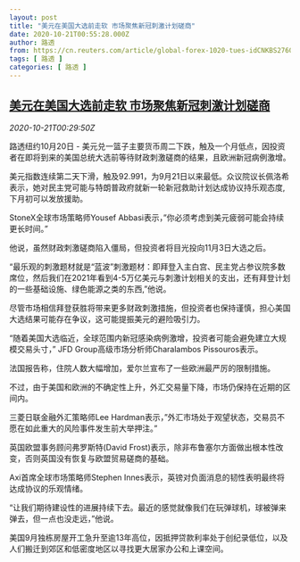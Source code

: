 ```yaml
---
layout: post
title: "美元在美国大选前走软 市场聚焦新冠刺激计划磋商"
date: 2020-10-21T00:55:28.000Z
author: 路透
from: https://cn.reuters.com/article/global-forex-1020-tues-idCNKBS27601U
tags: [ 路透 ]
categories: [ 路透 ]
---
```

<!--1603241728000-->
[美元在美国大选前走软 市场聚焦新冠刺激计划磋商](https://cn.reuters.com/article/global-forex-1020-tues-idCNKBS27601U)
------

<div>
<div><i>2020-10-21T00:29:50Z</i></div><p>路透纽约10月20日 - 美元兑一篮子主要货币周二下跌，触及一个月低点，因投资者在即将到来的美国总统大选前等待财政刺激磋商的结果，且欧洲新冠病例激增。</p><p>美元指数连续第二天下滑，触及92.991，为9月21日以来最低。众议院议长佩洛希表示，她对民主党可能与特朗普政府就新一轮新冠救助计划达成协议持乐观态度,下月初可以发放援助。</p><p>StoneX全球市场策略师Yousef Abbasi表示，”你必须考虑到美元疲弱可能会持续更长时间。”</p><p>他说，虽然财政刺激磋商陷入僵局，但投资者将目光投向11月3日大选之后。</p><p>“最乐观的刺激题材就是“蓝波”刺激题材：即拜登入主白宫、民主党占参议院多数席位，然后我们在2021年看到4-5万亿美元与刺激计划相关的支出，还有拜登计划的一些基础设施、绿色能源之类的东西,”他说。</p><p>尽管市场相信拜登获胜将带来更多财政刺激措施，但投资者也保持谨慎，担心美国大选结果可能存在争议，这可能提振美元的避险吸引力。</p><p>“随着美国大选临近，全球范围内新冠感染病例激增，投资者可能会避免建立大规模交易头寸，” JFD Group高级市场分析师Charalambos Pissouros表示。</p><p>法国报告称，住院人数大幅增加，爱尔兰宣布了一些欧洲最严厉的限制措施。</p><p>不过，由于美国和欧洲的不确定性上升，外汇交易量下降，市场仍保持在近期的区间内。</p><p>三菱日联金融外汇策略师Lee Hardman表示，”外汇市场处于观望状态，交易员不愿在如此重大的风险事件发生前大举押注。”</p><p>英国欧盟事务顾问弗罗斯特(David Frost)表示，除非布鲁塞尔方面做出根本性改变，否则英国没有恢复与欧盟贸易磋商的基础。</p><p>Axi首席全球市场策略师Stephen Innes表示，英镑对负面消息的韧性表明最终将达成协议的乐观情绪。</p><p>“让我们期待建设性的进展持续下去。最近的感觉就像我们在玩弹球机，球被弹来弹去，但一点也没走远，”他说。</p><p>美国9月独栋房屋开工急升至逾13年高位，因抵押贷款利率处于创纪录低位，以及人们搬迁到郊区和低密度地区以寻找更大居家办公和上课空间。</p>
</div>
